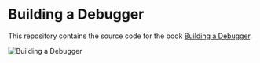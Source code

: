 # Building a Debugger

This repository contains the source code for the book [Building a Debugger](https://nostarch.com/building-a-debugger).

![Building a Debugger](https://nostarch.com/sites/default/files/styles/uc_product_full/public/BuildingDebugger_frontcover_0.png?itok=5cVcT894)
